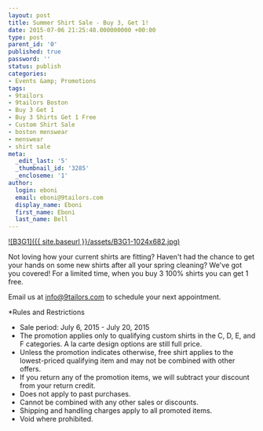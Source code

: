 ```yaml
---
layout: post
title: Summer Shirt Sale - Buy 3, Get 1!
date: 2015-07-06 21:25:48.000000000 +00:00
type: post
parent_id: '0'
published: true
password: ''
status: publish
categories:
- Events &amp; Promotions
tags:
- 9tailors
- 9tailors Boston
- Buy 3 Get 1
- Buy 3 Shirts Get 1 Free
- Custom Shirt Sale
- boston menswear
- menswear
- shirt sale
meta:
  _edit_last: '5'
  _thumbnail_id: '3285'
  _encloseme: '1'
author:
  login: eboni
  email: eboni@9tailors.com
  display_name: Eboni
  first_name: Eboni
  last_name: Bell
---
```

[![B3G1]({{ site.baseurl }}/assets/B3G1-1024x682.jpg)](http://blog.9tailors.com/uploads/B3G1.jpg)

Not loving how your current shirts are fitting? Haven't had the chance to get your hands on some new shirts after all your spring cleaning? We've got you covered! For a limited time, when you buy 3 100% shirts you can get 1 free.

Email us at info@9tailors.com to schedule your next appointment.

*Rules and Restrictions

*   Sale period: July 6, 2015 - July 20, 2015
*   The promotion applies only to qualifying custom shirts in the C, D, E, and F categories. A la carte design options are still full price.
*   Unless the promotion indicates otherwise, free shirt applies to the lowest-priced qualifying item and may not be combined with other offers.
*   If you return any of the promotion items, we will subtract your discount from your return credit.
*   Does not apply to past purchases.
*   Cannot be combined with any other sales or discounts.
*   Shipping and handling charges apply to all promoted items.
*   Void where prohibited.